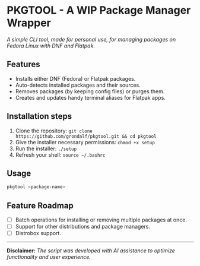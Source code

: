 # PKGTOOL - A WIP Package Manager Wrapper

*A simple CLI tool, made for personal use, for managing packages on Fedora Linux with DNF and Flatpak.*

## Features
- Installs either DNF (Fedora) or Flatpak packages.
- Auto-detects installed packages and their sources.
- Removes packages (by keeping config files) or purges them.
- Creates and updates handy terminal aliases for Flatpak apps.

## Installation steps

  1. Clone the repository: `git clone https://github.com/grondalf/pkgtool.git && cd pkgtool`
  2. Give the installer necessary permissions: `chmod +x setup`
  3. Run the installer: `./setup`
  4. Refresh your shell: `source ~/.bashrc`

## Usage

  ```bash
  pkgtool <package-name>
  ```

## Feature Roadmap

- [ ] Batch operations for installing or removing multiple packages at once.
- [ ] Support for other distributions and package managers.
- [ ] Distrobox support.

---

**Disclaimer:** *The script was developed with AI assistance to optimize functionality and user experience.*
